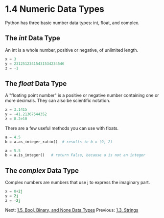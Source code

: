 # 1.4 Numeric Data Types

Python has three basic number data types: int, float, and complex.

## The *int* Data Type

An int is a whole number, positive or negative, of unlimited length.
```python
x = 3
y = 23125123415431534234546
z = -1
```


## The *float* Data Type

A "floating point number" is a positive or negative number containing one or more decimals. They can also be scientific 
notation.
```python
x = 3.1415
y = -41.21367544352
z = 8.2e10
```

There are a few useful methods you can use with floats.
```python
a = 4.5
b = a.as_integer_ratio()  # results in b = (9, 2)

a = 5.5
b = a.is_integer()   # return False, because a is not an integer
```


## The *complex* Data Type

Complex numbers are numbers that use j to express the imaginary part.
```python
x = 8+2j  
y = 2j  
z = -2j
```

Next: [1.5. Bool, Binary, and None Data Types](1.5.%20Bool,%20Binary,%20and%20None%20Data%20Types.md)
Previous: [1.3. Strings](1.3.%20Strings.md)